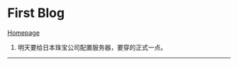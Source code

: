 

First Blog
=======

   [Homepage](http://lifan222.com)

 

 1. 明天要给日本珠宝公司配置服务器，要穿的正式一点。


----------
